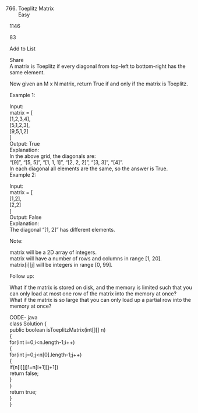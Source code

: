 <ol start="766">
<li class="has-line-data" data-line-start="0" data-line-end="3">Toeplitz Matrix<br>
Easy</li>
</ol>
<p class="has-line-data" data-line-start="3" data-line-end="4">1146</p>
<p class="has-line-data" data-line-start="5" data-line-end="6">83</p>
<p class="has-line-data" data-line-start="7" data-line-end="8">Add to List</p>
<p class="has-line-data" data-line-start="9" data-line-end="11">Share<br>
A matrix is Toeplitz if every diagonal from top-left to bottom-right has the same element.</p>
<p class="has-line-data" data-line-start="12" data-line-end="13">Now given an M x N matrix, return True if and only if the matrix is Toeplitz.</p>
<p class="has-line-data" data-line-start="15" data-line-end="16">Example 1:</p>
<p class="has-line-data" data-line-start="17" data-line-end="29">Input:<br>
matrix = [<br>
[1,2,3,4],<br>
[5,1,2,3],<br>
[9,5,1,2]<br>
]<br>
Output: True<br>
Explanation:<br>
In the above grid, the diagonals are:<br>
“[9]”, “[5, 5]”, “[1, 1, 1]”, “[2, 2, 2]”, “[3, 3]”, “[4]”.<br>
In each diagonal all elements are the same, so the answer is True.<br>
Example 2:</p>
<p class="has-line-data" data-line-start="30" data-line-end="38">Input:<br>
matrix = [<br>
[1,2],<br>
[2,2]<br>
]<br>
Output: False<br>
Explanation:<br>
The diagonal “[1, 2]” has different elements.</p>
<p class="has-line-data" data-line-start="39" data-line-end="40">Note:</p>
<p class="has-line-data" data-line-start="41" data-line-end="44">matrix will be a 2D array of integers.<br>
matrix will have a number of rows and columns in range [1, 20].<br>
matrix[i][j] will be integers in range [0, 99].</p>
<p class="has-line-data" data-line-start="45" data-line-end="46">Follow up:</p>
<p class="has-line-data" data-line-start="47" data-line-end="49">What if the matrix is stored on disk, and the memory is limited such that you can only load at most one row of the matrix into the memory at once?<br>
What if the matrix is so large that you can only load up a partial row into the memory at once?</p>
<p class="has-line-data" data-line-start="52" data-line-end="67">CODE- java<br>
class Solution {<br>
public boolean isToeplitzMatrix(int[][] n)<br>
{<br>
for(int i=0;i&lt;n.length-1;i++)<br>
{<br>
for(int j=0;j&lt;n[0].length-1;j++)<br>
{<br>
if(n[i][j]!=n[i+1][j+1])<br>
return false;<br>
}<br>
}<br>
return true;<br>
}<br>
}</p>
